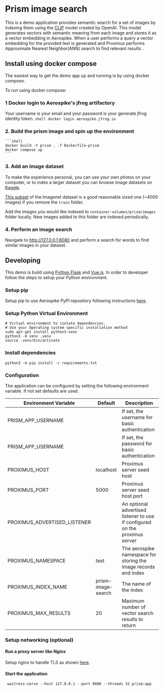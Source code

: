 # Prism image search
This is a demo application provides semantic search for a set of images
by indexing them using the [CLIP](https://huggingface.co/sentence-transformers/clip-ViT-B-32-multilingual-v1)
model created by OpenAI. This model generates vectors with semantic meaning 
from each image and stores it as a vector embedding in Aerospike. When a user
performs a query a vector embedding for the provided text is generated and
Proximus performs Approximate Nearest Neighbor(ANN) search to find relevant results .

## Install using docker compose

The easiest way to get the demo app up and running is by using docker compose.

To run using docker compose:

### 1 Docker login to Aerospike's jfrog artifactory
   Your username is your email and your password is your generate jfrog identity token.
    ```shell
    docker login aerospike.jfrog.io 
    ```
### 2. Build the prism image and spin up the environment
    ```shell
    docker build -t prism . -f Dockerfile-prism
    docker compose up
    ```
### 3. Add an image dataset
To make the experience personal, you can use your own photos on your computer, or to index
a larger dataset you can browse image datasets on [Kaggle](https://www.kaggle.com/datasets).  

[This subset](https://www.kaggle.com/datasets/ifigotin/imagenetmini-1000) of the Imagenet
dataset is a good reasonable sized one (~4000 images) if you remove the `train` folder. 

Add the images you would like indexed to `container-volumes/prism/images` folder locally. 
New images added to this folder are indexed periodically. 

### 4. Perform an image search
Navigate to http://127.0.0.1:8080 and perform a search for words to find similar
images in your dataset. 

## Developing
This demo is build using [Python Flask](https://flask.palletsprojects.com/en/2.3.x/)
and [Vue.js](https://vuejs.org/). In order to developer follow the steps to 
setup your Python environment.

### Setup pip
Setup pip to use Aerospike PyPI repository following instructions [here](https://github.com/citrusleaf/aerospike-proximus-client-python/tree/main#using-the-client-from-your-application-using-pip).

### Setup Python Virtual Environment

```shell
# Virtual environment to isolate dependencies.
# Use your Operating system specific installation method
sudo apt-get install python3-venv
python3 -m venv .venv
source .venv/bin/activate
```

### Install dependencies

```shell
python3 -m pip install -r requirements.txt
```

### Configuration

The application can be configured by setting the following environment variable.
If not set defaults are used.

| Environment Variable        | Default            | Description                                                     |
|-----------------------------|--------------------|-----------------------------------------------------------------|
| PRISM_APP_USERNAME          |                    | If set, the username for basic authentication                   |
| PRISM_APP_USERNAME          |                    | If set, the password for basic authentication                   |
| PROXIMUS_HOST               | localhost          | Proximus server seed host                                       |
| PROXIMUS_PORT               | 5000               | Proximus server seed host port                                  |
| PROXIMUS_ADVERTISED_LISTENER|                    | An optional advertised listener to use if configured on the proximus server                              |
| PROXIMUS_NAMESPACE          | test               | The aerospike namespace for storing the image records and index |
| PROXIMUS_INDEX_NAME         | prism-image-search | The name of the  index                                          |
| PROXIMUS_MAX_RESULTS        | 20                 | Maximum number of vector search results to return               |

### Setup networking (optional)

#### Run a proxy server like Nginx

Setup nginx to handle TLS as
shown [here](https://dev.to/thetrebelcc/how-to-run-a-flask-app-over-https-using-waitress-and-nginx-2020-235c).

#### Start the application

```shell
 waitress-serve --host 127.0.0.1 --port 8080 --threads 32 prism:app
```